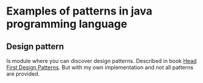 # Examples of patterns in java programming language

## Design pattern
Is module where you can discover design patterns.
Described in book [Head First Design Patterns](http://shop.oreilly.com/product/9780596007126.do).
But with my own implementation and not all patterns are provided.